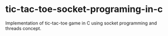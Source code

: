 # tic-tac-toe-socket-programing-in-c
Implementation of tic-tac-toe game in C using socket programming and threads concept.
